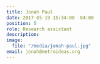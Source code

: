 ```yaml
---
title: Jonah Paul
date: 2017-05-19 15:34:00 -04:00
position: 5
role: Research assistant
description: 
image:
  file: "/media/jonah-paul.jpg"
email: jonah@metroideas.org
---
```


